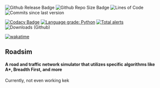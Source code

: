 ![Github Release Badge](https://img.shields.io/github/v/release/SSS-Says-Snek/Roadsim?include_prereleases&sort=date)
![Github Repo Size Badge](https://img.shields.io/github/repo-size/SSS-Says-Snek/Roadsim)
![Lines of Code](https://img.shields.io/tokei/lines/github/SSS-Says-Snek/Roadsim?color=aeaeaee&label=Lines%20of%20Code)
![Commits since last version](https://img.shields.io/github/commits-since/SSS-Says-Snek/Roadsim/latest?color=%28255%2C%200%2C%200%29&include_prereleases)

[![Codacy Badge](https://app.codacy.com/project/badge/Grade/cd633c655b0649ff93da0046cc580651)](https://www.codacy.com/gh/SSS-Says-Snek/roadsim/dashboard?utm_source=github.com&amp;utm_medium=referral&amp;utm_content=SSS-Says-Snek/roadsim&amp;utm_campaign=Badge_Grade)
[![Language grade: Python](https://img.shields.io/lgtm/grade/python/g/SSS-Says-Snek/roadsim.svg?logo=lgtm&logoWidth=18)](https://lgtm.com/projects/g/SSS-Says-Snek/chat-app/context:python)
[![Total alerts](https://img.shields.io/lgtm/alerts/g/SSS-Says-Snek/roadsim.svg?logo=lgtm&logoWidth=18)](https://lgtm.com/projects/g/SSS-Says-Snek/chat-app/alerts/)
![Downloads (Github)](https://img.shields.io/github/downloads/SSS-Says-Snek/Roadsim/total)

[![wakatime](https://wakatime.com/badge/github/SSS-Says-Snek/roadsim.svg)](https://wakatime.com/badge/github/SSS-Says-Snek/roadsim)

## Roadsim 
#### A road and traffic network simulator that utilizes specific algorithms like A*, Breadth First, and more

Currently, not even working kek